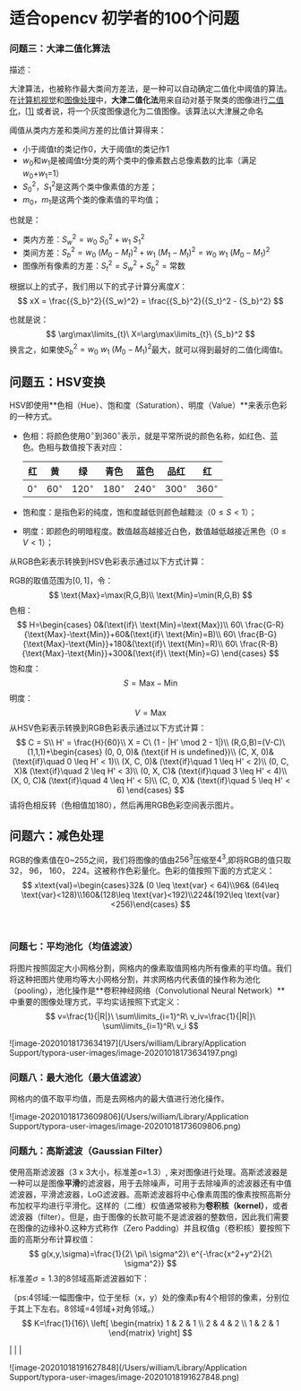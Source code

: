 # 适合opencv 初学者的100个问题
### 问题三：大津二值化算法

描述：

​		大津算法，也被称作最大类间方差法，是一种可以自动确定二值化中阈值的算法。在[计算机视觉](https://zh.wikipedia.org/wiki/计算机视觉)和[图像处理](https://zh.wikipedia.org/wiki/图像处理)中，**大津二值化法**用来自动对基于聚类的图像进行[二值化](https://zh.wikipedia.org/wiki/二值化)，[[1\]](https://zh.wikipedia.org/wiki/大津算法#cite_note-Mehmet-1) 或者说，将一个灰度图像退化为二值图像。该算法以大津展之命名

阈值从类内方差和类间方差的比值计算得来：

* 小于阈值t的类记作0，大于阈值t的类记作1
* $w_0$和$w_1$是被阈值t分类的两个类中的像素数占总像素数的比率（满足$w_0$+$w_1$=1）
* ${S_0}^2$，${S_1}^2$是这两个类中像素值的方差；
* $m_0$，$m_1$是这两个类的像素值的平均值；

也就是：

- 类内方差：${S_w}^2=w_0\ {S_0}^2+w_1\  {S_1}^2$
- 类间方差：${S_b}^2 = w_0 \  (M_0 - M_t)^2 + w_1\ (M_1 - M_t)^2 = w_0\  w_1\  (M_0 - M_1) ^2$
- 图像所有像素的方差：${S_t}^2 = {S_w}^2 + {S_b}^2 = \text{常数}$

根据以上的式子，我们用以下的式子计算分离度$X$：
$$
xX = \frac{{S_b}^2}{{S_w}^2} = \frac{{S_b}^2}{{S_t}^2 - {S_b}^2}
$$

也就是说：
$$
\arg\max\limits_{t}\ X=\arg\max\limits_{t}\ {S_b}^2
$$
换言之，如果使${S_b}^2={w_0}\ {w_1}\ (M_0 - M_1)^2$最大，就可以得到最好的二值化阈值$t$。

## 问题五：HSV变换

$\text{HSV}$即使用**色相（Hue）、饱和度（Saturation）、明度（Value）**来表示色彩的一种方式。

* 色相：将颜色使用$0^{\circ}$到$360^{\circ}$表示，就是平常所说的颜色名称，如红色、蓝色。色相与数值按下表对应：

  | 红          | 黄           | 绿            | 青色          | 蓝色          | 品红          | 红            |
  | ----------- | ------------ | ------------- | ------------- | ------------- | ------------- | ------------- |
  | $0^{\circ}$ | $60^{\circ}$ | $120^{\circ}$ | $180^{\circ}$ | $240^{\circ}$ | $300^{\circ}$ | $360^{\circ}$ |

* 饱和度：是指色彩的纯度，饱和度越低则颜色越黯淡（$0\leq S < 1$）；
* 明度：即颜色的明暗程度。数值越高越接近白色，数值越低越接近黑色（$0\leq V < 1$）；

从$\text{RGB}$色彩表示转换到$\text{HSV}$色彩表示通过以下方式计算：

$\text{RGB}$的取值范围为$[0, 1]$，令：
$$
\text{Max}=\max(R,G,B)\\
\text{Min}=\min(R,G,B)
$$
色相：
$$
H=\begin{cases}
0&(\text{if}\ \text{Min}=\text{Max})\\
60\  \frac{G-R}{\text{Max}-\text{Min}}+60&(\text{if}\ \text{Min}=B)\\
60\  \frac{B-G}{\text{Max}-\text{Min}}+180&(\text{if}\ \text{Min}=R)\\
60\  \frac{R-B}{\text{Max}-\text{Min}}+300&(\text{if}\ \text{Min}=G)
\end{cases}
$$
饱和度：
$$
S=\text{Max}-\text{Min}
$$
明度：
$$
V=\text{Max}
$$
从$\text{HSV}$色彩表示转换到$\text{RGB}$色彩表示通过以下方式计算：
$$
C = S\\
H' = \frac{H}{60}\\
X = C\  (1 - |H' \mod 2 - 1|)\\
(R,G,B)=(V-C)\ (1,1,1)+\begin{cases}
(0, 0, 0)&  (\text{if H is undefined})\\
(C, X, 0)&  (\text{if}\quad 0 \leq H' < 1)\\
(X, C, 0)&  (\text{if}\quad 1 \leq H' < 2)\\
(0, C, X)&  (\text{if}\quad 2 \leq H' < 3)\\
(0, X, C)&  (\text{if}\quad 3 \leq H' < 4)\\
(X, 0, C)&  (\text{if}\quad 4 \leq H' < 5)\\
(C, 0, X)&  (\text{if}\quad 5 \leq H' < 6)
\end{cases}
$$
请将色相反转（色相值加$180$），然后再用$\text{RGB}$色彩空间表示图片。

## 问题六：减色处理

RGB的像素值在0~255之间，我们将图像的值由$256^3$压缩至$4^3$,即将RGB的值只取32， 96， 160， 224。这被称作色彩量化。色彩的值按照下面的方式定义：
$$
x\text{val}=\begin{cases}32& (0 \leq \text{var} <  64)\\96& (64\leq \text{var}<128)\\160&(128\leq \text{var}<192)\\224&(192\leq \text{var}<256)\end{cases}
$$

​						

### **问题七：平均池化（均值滤波）**

将图片按照固定大小网格分割，网格内的像素取值网格内所有像素的平均值。我们将这种把图片使用均等大小网格分割，并求网格内代表值的操作称为池化（pooling），池化操作是**卷积神经网络（Convolutional Neural Network）**中重要的图像处理方式，平均实话按照下式定义：
$$
v=\frac{1}{|R|}\  \sum\limits_{i=1}^R\ v_iv=\frac{1}{|R|}\  \sum\limits_{i=1}^R\ v_i
$$


![image-20201018173634197](/Users/william/Library/Application Support/typora-user-images/image-20201018173634197.png)

### **问题八：最大池化（最大值滤波）**

网格内的值不取平均值，而是去网格内的最大值进行池化操作。

![image-20201018173609806](/Users/william/Library/Application Support/typora-user-images/image-20201018173609806.png)

### **问题九：高斯滤波（Gaussian Filter）**

使用高斯滤波器（3 x 3大小，标准差σ=1.3）, 来对图像进行处理。高斯滤波器是一种可以是图像**平滑**的滤波器，用于去除噪声，可用于去除噪声的滤波器还有中值滤波器，平滑滤波器，LoG滤波器。高斯滤波器将中心像素周围的像素按照高斯分布加权平均进行平滑化。这样的（二维）权值通常被称为**卷积核（kernel）**，或者滤波器（filter）。但是，由于图像的长款可能不是滤波器的整数倍，因此我们需要在图像的边缘补0.这种方式称作（Zero Padding）并且权值g（卷积核）要按照下面的高斯分布计算权值：
$$
g(x,y,\sigma)=\frac{1}{2\  \pi\ \sigma^2}\  e^{-\frac{x^2+y^2}{2\  \sigma^2}}
$$
标准差$\sigma=1.3$的8邻域高斯滤波器如下：

（ps:4邻域:一幅图像中，位于坐标（x，y）处的像素p有4个相邻的像素，分别位于其上下左右。8邻域=4邻域+对角邻域。）
$$
K=\frac{1}{16}\  \left[ \begin{matrix}   1 & 2 & 1 \\   2 & 4 & 2 \\   1 & 2 & 1  \end{matrix}  \right]
$$

|
|
|

![image-20201018191627848](/Users/william/Library/Application Support/typora-user-images/image-20201018191627848.png)

